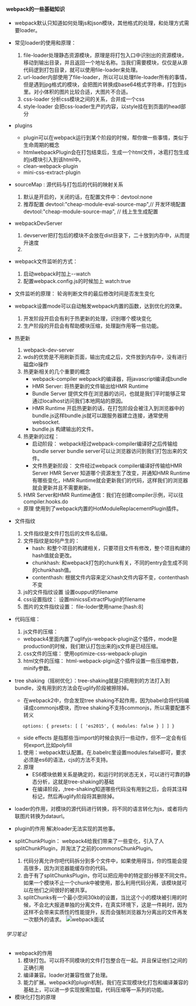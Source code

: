 #### webpack的一些基础知识
   + webpack默认只知道如何处理js和json模块，其他格式的处理，和处理方式需要loader。
   + 常见loader的使用和原理：
      1. file-loader处理静态资源模块，原理是将打包入口中识别出的资源模块，移动到输出目录，并且返回一个地址名称。当我们需要模块，仅仅是从源代码逻到打包目录，就可以使用file-loader来处理。
      2. url-loader内部使用了file-loader，所以可以处理file-loader所有的事情，但是遇到jpg格式的模块，会把图片转换成base64格式字符串，打包到js里。对小体积的图片比较合适，大图片不合适。
      3. css-loader 分析css模块之间的关系，合并成一个css
      4. style-loader 会把css-loader生产的内容，以style挂在到页面的head部分
   + plugins
      + plugin可以在webpack运行到某个阶段的时候，帮你做一些事情，类似于生命周期的概念
      + htmlwebpackPlugin会在打包结束后，生成一个html文件，冰雹打包生成的js模块引入到该html中。
      + clean-webpack-plugin
      + mini-css-extract-plugin
   + sourceMap : 源代码与打包后的代码的映射关系
      1. 默认是开启的，关闭的话，在配置文件中：devtool:none
      2. 推荐配置
         devtool:"cheap-module-eval-source-map",// 开发环境配置
         devtool:"cheap-module-source-map", // 线上⽣生成配置
   + webpackDevServer
      1. devserver把打包后的模块不会放在dist目录下，二十放到内存中，从而提升速度
      2. 
     
+ webpack文件监听的方式：
   1. 启动webpack时加上--watch
   2. 配置webpack.config.js的时候加上 watch:true
+ 文件监听的原理：
  轮询判断文件的最后修改时间是否发生变化
+ webpack设置mode可以自动触发webpack内置的函数，达到优化的效果。
   1. 开发阶段开启会有利于热更新的处理，识别哪个模块变化
   2. 生产阶段的开启会有帮助模块压缩，处理副作用等一些功能。
+ 热更新
   1. webpack-dev-server
   2. wds的优势是不用刷新页面，输出完成之后，文件放到内存中，没有进行磁盘io操作
   3. 热更新相关的几个重要的概念
      + webpack-compiler webpack的编译器，将javascript编译成bundle
      + HMR Server: 将热更新的文件输出给HMR Runtime
      + Bundle Server 提供文件在浏览器的访问，也就是我们平时能够正常通过localhost访问我们本地网站的原因。
      + HMR Runtime 开启热更新的话，在打包阶段会被注入到浏览器中的bundle.js这样bundle.js就可以跟服务器建立连接，通常使用websocket.
      + bundle.js 构建输出的文件。
   4. 热更新的过程：
      + 启动阶段： webpack经过webpack-compiler编译好之后传输给bundle server bundle server可以让浏览器访问到我们打包出来的文件。
      + 文件热更新阶段： 文件经过webpack compiler编译好传输给HMR Server HMR Server 知道哪个资源发生了改变，并通知HMR Runtime有哪些变化，HMR Runtime就会更新我们的代码，这样我们的浏览器就会更新并且不需要刷新。
   5. HMR Server和HMR Runtime通信：我们在创建compiler示例，可以往compiler.hooks.do
   + 原理
    使用到了webpack内置的HotModuleReplacementPlugin插件。

+ 文件指纹
   1. 文件指纹是文件打包后的文件名后缀。
   2. 文件指纹是如何产生的：
      + hash: 和整个项目的构建相关，只要项目文件有修改，整个项目构建的hash值就会更改。
      + chunkhash: 和webpack打包的chunk有关，不同的entry会生成不同的chunkhash值。
      + contenthash: 根据文件内容来定义hash文件内容不变，contenthash不变
   3. js的文件指纹设置 设置oupput的filename
   4. css设置指纹： 设置minicssExtractPlugin的filename
   5. 图片的文件指纹设置： file-loder使用name:[hash:8]
+ 代码压缩：
   1. js文件的压缩：
    + webpack4里面内置了uglifyjs-webpack-plugin这个插件，mode是production的时候，我们默认打包出来的js文件是已经压缩。
   2. css文件的压缩： 使用optimize-css-webpack-plugin
   3. html文件的压缩： html-webpack-plgin这个插件设置一些压缩参数，minify参数。
+ tree shaking（摇树优化）：tree-shaking就是只把用到的方法打入到bundle，没有用到的方法会在uglify阶段被擦除掉。
   + 在webpack2中，你会发现tree shaking不起作用，因为babel会将代码编译成commonjs模块，而tree shaking不支持commonjs，所以需要配置不转义
   ```
      options: { presets: [ [ 'es2015', { modules: false } ] ] }

   ```
   + side effects 是指那些当import的时候会执行一些动作，但不一定会有任何export,比如polyfill
  1. 使用：webpack默认配置。在.babelrc里设置modules:false即可，要求必须是es6的语法，cjs的方法不支持。
  2. 原理
     + ES6模块依赖关系是确定的，和运行时的状态无关，可以进行可靠的静态分析，这就是tree-shaking的基础
     + 在编译阶段，,tree-shaking知道哪些代码没有用到之后，会将其注释标记，然后再uglify阶段将其删除掉。
+ loader的作用，对模块的源代码进行转换，将不同的语言转化为js，或者将内联图片转换为dataurl。
+ plugin的作用 解决loader无法实现的其他事。
+ splitChunkPlugin： webpack4给我们带来了一些变化，引入了人splitChunkPlugin，并淘汰了之前的commonsChunkPlugin。
   1. 代码分离允许你吧代码拆分到多个文件中，如果使用得当，你的性能会提高很多，因为浏览器能缓存你的代码。
   2. 由于有了splitChunksPlugin，你可以把应用中的特定部分移至不同文件。如果一个模块不止一个chunk中被使用，那么利用代码分离，该模块就可以在他们之间很好的被共享。
   3. splitChunks有一个最小空间30kb的设置，当比这个小的模块被引用的时候，不会北大报道单独的分离文件，在真实环境下，这是一件耗时，因为这样不会带来实质性的性能提升，反而会强制浏览器为分离出的文件再发一次额外的请求。
![webpack面试](https://juejin.cn/post/6943468761575849992)
###### 学习笔记
+ webpack的作用
   1. 模块打包。可以将不同模块的文件打包整合在一起。并且保证他们之间的正确引用
   2. 编译兼容。loader对兼容性做了处理。
   3. 能力扩展。webpack的plugin机制，我们在实现模块化打包和编译兼容的基础上，可以进一步实现按需加载，代码压缩等一系列的功能。
+ 模块化打包的原理

   
